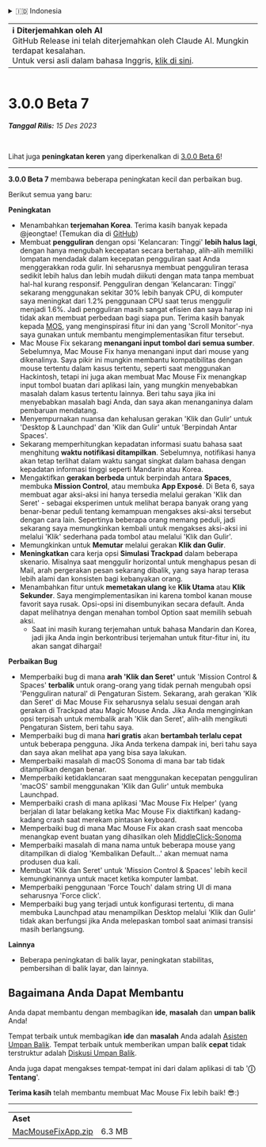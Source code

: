 <details>
<summary>🇮🇩 Indonesia</summary>

[🇬🇧 English (GitHub Release)](https://github.com/noah-nuebling/mac-mouse-fix/releases/tag/3.0.0-Beta-7)\
[🇦🇩 Català](https://redirect.macmousefix.com/?target=mmf-release&tag=3.0.0-Beta-7&locale=ca)\
[🇩🇪 Deutsch](https://redirect.macmousefix.com/?target=mmf-release&tag=3.0.0-Beta-7&locale=de)\
[🇪🇸 Español](https://redirect.macmousefix.com/?target=mmf-release&tag=3.0.0-Beta-7&locale=es)\
[🇫🇷 Français](https://redirect.macmousefix.com/?target=mmf-release&tag=3.0.0-Beta-7&locale=fr)\
**🇮🇩 Indonesia**\
[🇮🇹 Italiano](https://redirect.macmousefix.com/?target=mmf-release&tag=3.0.0-Beta-7&locale=it)\
[🇭🇺 Magyar](https://redirect.macmousefix.com/?target=mmf-release&tag=3.0.0-Beta-7&locale=hu)\
[🇳🇱 Nederlands](https://redirect.macmousefix.com/?target=mmf-release&tag=3.0.0-Beta-7&locale=nl)\
[🇵🇱 Polski](https://redirect.macmousefix.com/?target=mmf-release&tag=3.0.0-Beta-7&locale=pl)\
[🇧🇷 Português (Brasil)](https://redirect.macmousefix.com/?target=mmf-release&tag=3.0.0-Beta-7&locale=pt-BR)\
[🇵🇹 Português (Portugal)](https://redirect.macmousefix.com/?target=mmf-release&tag=3.0.0-Beta-7&locale=pt-PT)\
[🇷🇴 Română](https://redirect.macmousefix.com/?target=mmf-release&tag=3.0.0-Beta-7&locale=ro)\
[🇸🇪 Svenska](https://redirect.macmousefix.com/?target=mmf-release&tag=3.0.0-Beta-7&locale=sv)\
[🇻🇳 Tiếng Việt](https://redirect.macmousefix.com/?target=mmf-release&tag=3.0.0-Beta-7&locale=vi)\
[🇹🇷 Türkçe](https://redirect.macmousefix.com/?target=mmf-release&tag=3.0.0-Beta-7&locale=tr)\
[🇨🇿 Čeština](https://redirect.macmousefix.com/?target=mmf-release&tag=3.0.0-Beta-7&locale=cs)\
[🇬🇷 Ελληνικά](https://redirect.macmousefix.com/?target=mmf-release&tag=3.0.0-Beta-7&locale=el)\
[🇷🇺 Русский](https://redirect.macmousefix.com/?target=mmf-release&tag=3.0.0-Beta-7&locale=ru)\
[🇺🇦 Українська](https://redirect.macmousefix.com/?target=mmf-release&tag=3.0.0-Beta-7&locale=uk)\
[🇮🇱 עברית](https://redirect.macmousefix.com/?target=mmf-release&tag=3.0.0-Beta-7&locale=he)\
[🇸🇦 العربية](https://redirect.macmousefix.com/?target=mmf-release&tag=3.0.0-Beta-7&locale=ar)\
[🇮🇳 हिन्दी](https://redirect.macmousefix.com/?target=mmf-release&tag=3.0.0-Beta-7&locale=hi)\
[🇹🇭 ไทย](https://redirect.macmousefix.com/?target=mmf-release&tag=3.0.0-Beta-7&locale=th)\
[🇨🇳 中文 (简体)](https://redirect.macmousefix.com/?target=mmf-release&tag=3.0.0-Beta-7&locale=zh-Hans)\
[🇨🇳 中文 (繁體)](https://redirect.macmousefix.com/?target=mmf-release&tag=3.0.0-Beta-7&locale=zh-Hant)\
[🇭🇰 中文（香港)](https://redirect.macmousefix.com/?target=mmf-release&tag=3.0.0-Beta-7&locale=zh-HK)\
[🇯🇵 日本語](https://redirect.macmousefix.com/?target=mmf-release&tag=3.0.0-Beta-7&locale=ja)\
[🇰🇷 한국어](https://redirect.macmousefix.com/?target=mmf-release&tag=3.0.0-Beta-7&locale=ko)\
[Help translate Mac Mouse Fix to different languages!](https://github.com/noah-nuebling/mac-mouse-fix/discussions/731)
</details>
<table align=><td>
<b>ℹ️ Diterjemahkan oleh AI</b><br>
GitHub Release ini telah diterjemahkan oleh Claude AI. Mungkin terdapat kesalahan.<br>
Untuk versi asli dalam bahasa Inggris, <a href="https://github.com/noah-nuebling/mac-mouse-fix/releases/tag/3.0.0-Beta-7">klik di sini</a>.
</td></table>

<table></table>

# 3.0.0 Beta 7
***Tanggal Rilis:** 15 Des 2023*

<br>

Lihat juga **peningkatan keren** yang diperkenalkan di [3.0.0 Beta 6](https://redirect.macmousefix.com/?target=mmf-release&tag=3.0.0-Beta-6&locale=id)!


---

**3.0.0 Beta 7** membawa beberapa peningkatan kecil dan perbaikan bug.

Berikut semua yang baru:

**Peningkatan**

- Menambahkan **terjemahan Korea**. Terima kasih banyak kepada @jeongtae! (Temukan dia di [GitHub](https://github.com/jeongtae))
- Membuat **pengguliran** dengan opsi 'Kelancaran: Tinggi' **lebih halus lagi**, dengan hanya mengubah kecepatan secara bertahap, alih-alih memiliki lompatan mendadak dalam kecepatan pengguliran saat Anda menggerakkan roda gulir. Ini seharusnya membuat pengguliran terasa sedikit lebih halus dan lebih mudah diikuti dengan mata tanpa membuat hal-hal kurang responsif. Pengguliran dengan 'Kelancaran: Tinggi' sekarang menggunakan sekitar 30% lebih banyak CPU, di komputer saya meningkat dari 1.2% penggunaan CPU saat terus menggulir menjadi 1.6%. Jadi pengguliran masih sangat efisien dan saya harap ini tidak akan membuat perbedaan bagi siapa pun. Terima kasih banyak kepada [MOS](https://mos.caldis.me/), yang menginspirasi fitur ini dan yang 'Scroll Monitor'-nya saya gunakan untuk membantu mengimplementasikan fitur tersebut.
- Mac Mouse Fix sekarang **menangani input tombol dari semua sumber**. Sebelumnya, Mac Mouse Fix hanya menangani input dari mouse yang dikenalinya. Saya pikir ini mungkin membantu kompatibilitas dengan mouse tertentu dalam kasus tertentu, seperti saat menggunakan Hackintosh, tetapi ini juga akan membuat Mac Mouse Fix menangkap input tombol buatan dari aplikasi lain, yang mungkin menyebabkan masalah dalam kasus tertentu lainnya. Beri tahu saya jika ini menyebabkan masalah bagi Anda, dan saya akan menanganinya dalam pembaruan mendatang.
- Menyempurnakan nuansa dan kehalusan gerakan 'Klik dan Gulir' untuk 'Desktop & Launchpad' dan 'Klik dan Gulir' untuk 'Berpindah Antar Spaces'.
- Sekarang memperhitungkan kepadatan informasi suatu bahasa saat menghitung **waktu notifikasi ditampilkan**. Sebelumnya, notifikasi hanya akan tetap terlihat dalam waktu sangat singkat dalam bahasa dengan kepadatan informasi tinggi seperti Mandarin atau Korea.
- Mengaktifkan **gerakan berbeda** untuk berpindah antara **Spaces**, membuka **Mission Control**, atau membuka **App Exposé**. Di Beta 6, saya membuat agar aksi-aksi ini hanya tersedia melalui gerakan 'Klik dan Seret' - sebagai eksperimen untuk melihat berapa banyak orang yang benar-benar peduli tentang kemampuan mengakses aksi-aksi tersebut dengan cara lain. Sepertinya beberapa orang memang peduli, jadi sekarang saya memungkinkan kembali untuk mengakses aksi-aksi ini melalui 'Klik' sederhana pada tombol atau melalui 'Klik dan Gulir'.
- Memungkinkan untuk **Memutar** melalui gerakan **Klik dan Gulir**.
- **Meningkatkan** cara kerja opsi **Simulasi Trackpad** dalam beberapa skenario. Misalnya saat menggulir horizontal untuk menghapus pesan di Mail, arah pergerakan pesan sekarang dibalik, yang saya harap terasa lebih alami dan konsisten bagi kebanyakan orang.
- Menambahkan fitur untuk **memetakan ulang** ke **Klik Utama** atau **Klik Sekunder**. Saya mengimplementasikan ini karena tombol kanan mouse favorit saya rusak. Opsi-opsi ini disembunyikan secara default. Anda dapat melihatnya dengan menahan tombol Option saat memilih sebuah aksi.
  - Saat ini masih kurang terjemahan untuk bahasa Mandarin dan Korea, jadi jika Anda ingin berkontribusi terjemahan untuk fitur-fitur ini, itu akan sangat dihargai!

**Perbaikan Bug**

- Memperbaiki bug di mana **arah 'Klik dan Seret'** untuk 'Mission Control & Spaces' **terbalik** untuk orang-orang yang tidak pernah mengubah opsi 'Pengguliran natural' di Pengaturan Sistem. Sekarang, arah gerakan 'Klik dan Seret' di Mac Mouse Fix seharusnya selalu sesuai dengan arah gerakan di Trackpad atau Magic Mouse Anda. Jika Anda menginginkan opsi terpisah untuk membalik arah 'Klik dan Seret', alih-alih mengikuti Pengaturan Sistem, beri tahu saya.
- Memperbaiki bug di mana **hari gratis** akan **bertambah terlalu cepat** untuk beberapa pengguna. Jika Anda terkena dampak ini, beri tahu saya dan saya akan melihat apa yang bisa saya lakukan.
- Memperbaiki masalah di macOS Sonoma di mana bar tab tidak ditampilkan dengan benar.
- Memperbaiki ketidaklancaran saat menggunakan kecepatan pengguliran 'macOS' sambil menggunakan 'Klik dan Gulir' untuk membuka Launchpad.
- Memperbaiki crash di mana aplikasi 'Mac Mouse Fix Helper' (yang berjalan di latar belakang ketika Mac Mouse Fix diaktifkan) kadang-kadang crash saat merekam pintasan keyboard.
- Memperbaiki bug di mana Mac Mouse Fix akan crash saat mencoba menangkap event buatan yang dihasilkan oleh [MiddleClick-Sonoma](https://github.com/artginzburg/MiddleClick-Sonoma)
- Memperbaiki masalah di mana nama untuk beberapa mouse yang ditampilkan di dialog 'Kembalikan Default...' akan memuat nama produsen dua kali.
- Membuat 'Klik dan Seret' untuk 'Mission Control & Spaces' lebih kecil kemungkinannya untuk macet ketika komputer lambat.
- Memperbaiki penggunaan 'Force Touch' dalam string UI di mana seharusnya 'Force click'.
- Memperbaiki bug yang terjadi untuk konfigurasi tertentu, di mana membuka Launchpad atau menampilkan Desktop melalui 'Klik dan Gulir' tidak akan berfungsi jika Anda melepaskan tombol saat animasi transisi masih berlangsung.


**Lainnya**

- Beberapa peningkatan di balik layar, peningkatan stabilitas, pembersihan di balik layar, dan lainnya.

## Bagaimana Anda Dapat Membantu

Anda dapat membantu dengan membagikan **ide**, **masalah** dan **umpan balik** Anda!

Tempat terbaik untuk membagikan **ide** dan **masalah** Anda adalah [Asisten Umpan Balik](https://noah-nuebling.github.io/mac-mouse-fix-feedback-assistant/?type=bug-report).
Tempat terbaik untuk memberikan umpan balik **cepat** tidak terstruktur adalah [Diskusi Umpan Balik](https://github.com/noah-nuebling/mac-mouse-fix/discussions/366).

Anda juga dapat mengakses tempat-tempat ini dari dalam aplikasi di tab '**ⓘ Tentang**'.

**Terima kasih** telah membantu membuat Mac Mouse Fix lebih baik! 😎:)

---

<table align="start">
<tr>
    <td colspan=2>
        <b>Aset</b>
    </td>
</tr>
<tr>
    <td><a href="https://github.com/noah-nuebling/mac-mouse-fix/releases/download/3.0.0-Beta-7/MacMouseFixApp.zip">MacMouseFixApp.zip</a></td>
    <td>6.3 MB</td>
</tr>
</table>
